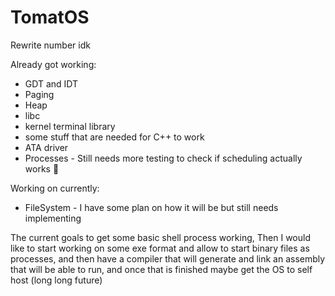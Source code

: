 # TomatOS

Rewrite number idk

Already got working:
* GDT and IDT
* Paging
* Heap
* libc
* kernel terminal library
* some stuff that are needed for C++ to work
* ATA driver
* Processes - Still needs more testing to check if scheduling actually works :shrug:

Working on currently:
* FileSystem - I have some plan on how it will be but still needs implementing

The current goals to get some basic shell process working, Then I would like to start working on some exe format and allow to start binary files as processes, and then have a compiler that will generate and link an assembly that will be able to run, and once that is finished maybe get the OS to self host (long long future)
